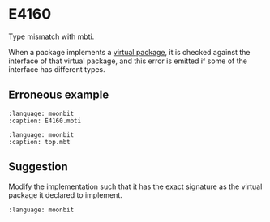 # E4160

Type mismatch with mbti.

When a package implements a
[virtual package](/toolchain/moon/package.md#virtual-package), it is checked
against the interface of that virtual package, and this error is emitted if some
of the interface has different types.

## Erroneous example

```{literalinclude} /sources/error_codes/4160_error/E4160.mbti
:language: moonbit
:caption: E4160.mbti
```

```{literalinclude} /sources/error_codes/4160_error/top.mbt
:language: moonbit
:caption: top.mbt
```

## Suggestion

Modify the implementation such that it has the exact signature as the virtual
package it declared to implement.

```{literalinclude} /sources/error_codes/4160_fixed/top.mbt
:language: moonbit
```
